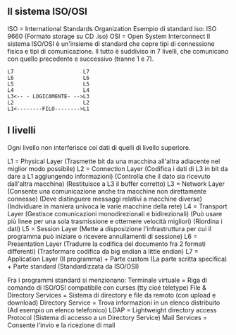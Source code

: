 ## Il sistema ISO/OSI
ISO = International Standards Organization
Esempio di standard iso: ISO 9660 (Formato storage su CD .iso)
OSI = Open System Interconnect
Il sistema ISO/OSI è un'insieme di standard che copre tipi di connessione fisica
e tipi di comunicazione. Il tutto è suddiviso in 7 livelli, che comunicano con quello
precedente e successivo (tranne 1 e 7).
```
L7                      L7
L6                      L6
L5                      L5
L4                      L4
L3<-- - LOGICAMENTE- -->L3
L2                      L2
L1<--------FILO-------->L1
```
## I livelli

Ogni livello non interferisce coi dati di quelli di livello superiore.

L1 = Physical Layer 
    (Trasmette bit da una macchina all'altra adiacente nel miglior modo possibile)
L2 = Connection Layer
    (Codifica i dati di L3 in bit da dare a L1 aggiungendo informazioni)
    (Controlla che il dato sia ricevuto dall'altra macchina)
    (Restituisce a L3 il buffer corretto)
L3 = Network Layer
    (Consente una comunicazione anche tra macchine non direttamente connesse)
    (Deve distinguere messaggi relativi a macchine diverse)
    (Individuare in maniera univoca le varie macchine della rete)
L4 = Transport Layer
    (Gestisce comunicazioni monodirezionali e bidirezionali)
    (Può usare più linee per una sola trasmissione e otternere velocità migliori)
    (Riordina i dati)
L5 = Session Layer
    (Mette a disposizione l'infrastruttura per cui il programma può iniziare o ricevere annullamenti di sessione)
L6 = Presentation Layer
    (Tradurre la codifica del documento fra 2 formati differenti)
    (Trasformare codifica da big endian a little endian)
L7 = Application Layer
    (Il programma)
     + Parte custom (La parte scritta specifica)
     + Parte standard (Standardizzata da ISO/OSI)

Fra i programmi standard si menzionano:
Terminale virtuale = Riga di comando di ISO/OSI compatibile con curses (tty cioé teletype)
File & Directory Services = Sistema di directory e file da remoto (con upload e download)
Directory Service = Trova informazioni in un elenco distribuito (Ad esempio un elenco telefonico)
LDAP = Lightweight directory access Protocol (Sistema di accesso a un Directory Service)
Mail Services = Consente l'invio e la ricezione di mail